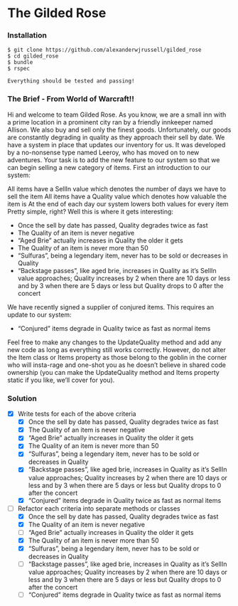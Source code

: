 # The Gilded Rose

### Installation
```
$ git clone https://github.com/alexanderwjrussell/gilded_rose
$ cd gilded_rose
$ bundle
$ rspec

Everything should be tested and passing!
```

### The Brief - From World of Warcraft!!

Hi and welcome to team Gilded Rose. As you know, we are a small inn with a prime location in a prominent city ran by a friendly innkeeper named Allison. We also buy and sell only the finest goods. Unfortunately, our goods are constantly degrading in quality as they approach their sell by date. We have a system in place that updates our inventory for us. It was developed by a no-nonsense type named Leeroy, who has moved on to new adventures. Your task is to add the new feature to our system so that we can begin selling a new category of items. First an introduction to our system:

All items have a SellIn value which denotes the number of days we have to sell the item All items have a Quality value which denotes how valuable the item is At the end of each day our system lowers both values for every item Pretty simple, right? Well this is where it gets interesting:

* Once the sell by date has passed, Quality degrades twice as fast
* The Quality of an item is never negative
* “Aged Brie” actually increases in Quality the older it gets
* The Quality of an item is never more than 50
* “Sulfuras”, being a legendary item, never has to be sold or decreases in Quality
* “Backstage passes”, like aged brie, increases in Quality as it’s SellIn value approaches; Quality increases by 2 when there are 10 days or less and by 3 when there are 5 days or less but Quality drops to 0 after the concert

We have recently signed a supplier of conjured items. This requires an update to our system:

* “Conjured” items degrade in Quality twice as fast as normal items

Feel free to make any changes to the UpdateQuality method and add any new code as long as everything still works correctly. However, do not alter the Item class or Items property as those belong to the goblin in the corner who will insta-rage and one-shot you as he doesn’t believe in shared code ownership (you can make the UpdateQuality method and Items property static if you like, we’ll cover for you).

### Solution
- [x] Write tests for each of the above criteria
  - [x] Once the sell by date has passed, Quality degrades twice as fast
  - [x] The Quality of an item is never negative
  - [x] “Aged Brie” actually increases in Quality the older it gets
  - [x] The Quality of an item is never more than 50
  - [x] “Sulfuras”, being a legendary item, never has to be sold or decreases in Quality
  - [x] “Backstage passes”, like aged brie, increases in Quality as it’s SellIn value approaches; Quality increases by 2 when there are 10 days or less and by 3 when there are 5 days or less but Quality drops to 0 after the concert
  - [x] “Conjured” items degrade in Quality twice as fast as normal items

- [ ] Refactor each criteria into separate methods or classes
  - [x] Once the sell by date has passed, Quality degrades twice as fast
  - [x] The Quality of an item is never negative
  - [ ] “Aged Brie” actually increases in Quality the older it gets
  - [x] The Quality of an item is never more than 50
  - [x] “Sulfuras”, being a legendary item, never has to be sold or decreases in Quality
  - [ ] “Backstage passes”, like aged brie, increases in Quality as it’s SellIn value approaches; Quality increases by 2 when there are 10 days or less and by 3 when there are 5 days or less but Quality drops to 0 after the concert
  - [ ] “Conjured” items degrade in Quality twice as fast as normal items
